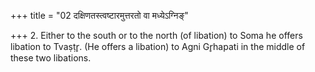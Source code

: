 +++
title = "02 दक्षिणतस्त्वष्टारमुत्तरतो वा मध्येऽग्निङ्"

+++
2. Either to the south or to the north (of libation) to Soma he offers libation to Tvaṣṭr̥. (He offers a libation) to Agni Gr̥hapati in the middle of these two libations.  
